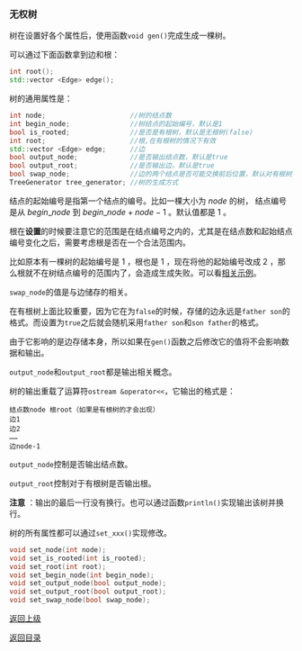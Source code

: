 ### 无权树

树在设置好各个属性后，使用函数`void gen()`完成生成一棵树。

可以通过下面函数拿到边和根：

```cpp
int root();
std::vector <Edge> edge();
```

树的通用属性是：

```cpp
int node;                     //树的结点数
int begin_node;               //树结点的起始编号，默认是1
bool is_rooted;               //是否是有根树，默认是无根树(false)
int root;                     //根,在有根树的情况下有效
std::vector <Edge> edge;      //边
bool output_node;             //是否输出结点数，默认是true
bool output_root;             //是否输出边，默认是true
bool swap_node;               //边的两个结点是否可能交换前后位置，默认对有根树是false，对无根树是true
TreeGenerator tree_generator; //树的生成方式
```

结点的起始编号是指第一个结点的编号。比如一棵大小为 $node$ 的树， 结点编号是从 $begin\_node$ 到 $begin\_node + node - 1$ 。默认值都是 $1$ 。



根在**设置**的时候要注意它的范围是在结点编号之内的，尤其是在结点数和起始结点编号变化之后，需要考虑根是否在一个合法范围内。

比如原本有一棵树的起始编号是 $1$ ，根也是 $1$ ，现在将他的起始编号改成 $2$ ，那么根就不在树结点编号的范围内了，会造成生成失败。可以看[相关示例](../../../examples/tree_root.cpp)。



`swap_node`的值是与边储存的相关。

在有根树上面比较重要，因为它在为`false`的时候，存储的边永远是`father son`的格式。而设置为`true`之后就会随机采用`father son`和`son father`的格式。

由于它影响的是边存储本身，所以如果在`gen()`函数之后修改它的值将不会影响数据和输出。



`output_node`和`output_root`都是输出相关概念。

树的输出重载了运算符`ostream &operator<<`，它输出的格式是：

```
结点数node 根root（如果是有根树的才会出现）
边1
边2
……
边node-1
```

`output_node`控制是否输出结点数。

`output_root`控制对于有根树是否输出根。

**注意** ：输出的最后一行没有换行。也可以通过函数`println()`实现输出该树并换行。

树的所有属性都可以通过`set_xxx()`实现修改。

```cpp
void set_node(int node);
void set_is_rooted(int is_rooted);
void set_root(int root);
void set_begin_node(int begin_node);
void set_output_node(bool output_node);
void set_output_root(bool output_root);
void set_swap_node(bool swap_node);
```


[返回上级](./summary.md)

[返回目录](../../home.md)
